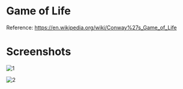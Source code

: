 # Game of Life

Reference: https://en.wikipedia.org/wiki/Conway%27s_Game_of_Life

# Screenshots

![1](https://user-images.githubusercontent.com/2149528/77009522-58780f80-6968-11ea-96af-e9748dca8874.png)

![2](https://user-images.githubusercontent.com/2149528/77009588-734a8400-6968-11ea-8ebd-d8d9cf1f1a23.png)

